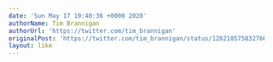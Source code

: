 ```yaml
---
date: 'Sun May 17 19:40:36 +0000 2020'
authorName: Tim Brannigan
authorUrl: 'https://twitter.com/tim_brannigan'
originalPost: 'https://twitter.com/tim_brannigan/status/1262105758327603211'
layout: like
---
```

